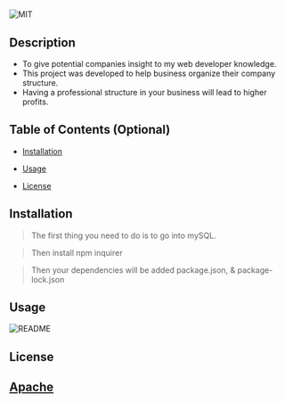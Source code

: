 # <empTracker>

![MIT](https://img.shields.io/badge/license-MIT-brightgreen)

## Description

- To give potential companies insight to my web developer knowledge.
- This project was developed to help business organize their company structure.
- Having a professional structure in your business will lead to higher profits.

## Table of Contents (Optional)

- [Installation](#installation)

- [Usage](#usage)

- [License](#license)


## Installation
>The first thing you need to do is to go into mySQL. 

>Then install npm inquirer

>Then your dependencies will be added package.json, & package-lock.json

## Usage

  ![README](./Assets/images/RMEPIC.PNG)


## License

 [Apache](http://www.apache.org/licenses/)
---